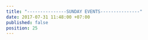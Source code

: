 ```yaml
---
title: "---------------SUNDAY EVENTS---------------"
date: 2017-07-31 11:48:00 +07:00
published: false
position: 25
---
```


